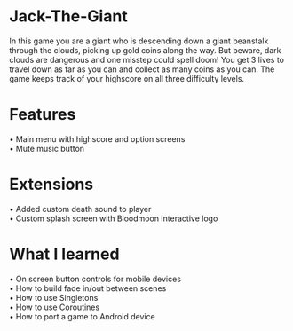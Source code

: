 # Jack-The-Giant
In this game you are a giant who is descending down a giant beanstalk through the clouds, picking up gold coins along the way. But beware, dark clouds are dangerous and one misstep could spell doom! You get 3 lives to travel down as far as you can and collect as many coins as you can. The game keeps track of your highscore on all three difficulty levels.
# Features
•	Main menu with highscore and option screens  
•	Mute music button
# Extensions
•	Added custom death sound to player  
•	Custom splash screen with Bloodmoon Interactive logo
# What I learned
•	On screen button controls for mobile devices  
•	How to build fade in/out between scenes  
•	How to use Singletons  
•	How to use Coroutines  
•	How to port a game to Android device  
